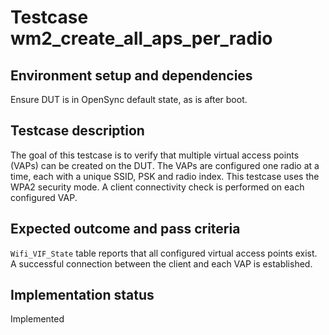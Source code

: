 # Testcase wm2_create_all_aps_per_radio

## Environment setup and dependencies

Ensure DUT is in OpenSync default state, as is after boot.

## Testcase description

The goal of this testcase is to verify that multiple virtual access points
(VAPs) can be created on the DUT. The VAPs are configured one radio at a time,
each with a unique SSID, PSK and radio index. This testcase uses the WPA2
security mode. A client connectivity check is performed on each configured VAP.

## Expected outcome and pass criteria

`Wifi_VIF_State` table reports that all configured virtual access points exist.
A successful connection between the client and each VAP is established.

## Implementation status

Implemented
